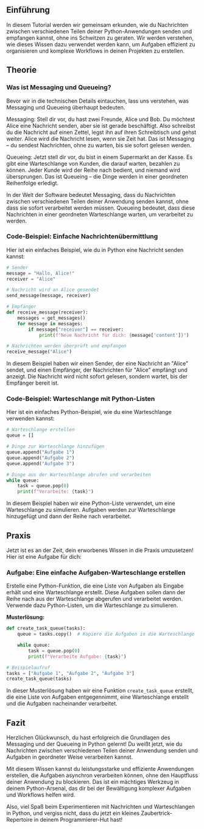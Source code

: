 
## Einführung

In diesem Tutorial werden wir gemeinsam erkunden, wie du Nachrichten zwischen verschiedenen Teilen deiner Python-Anwendungen senden und empfangen kannst, ohne ins Schwitzen zu geraten. Wir werden verstehen, wie dieses Wissen dazu verwendet werden kann, um Aufgaben effizient zu organisieren und komplexe Workflows in deinen Projekten zu erstellen.

## Theorie

### Was ist Messaging und Queueing?

Bevor wir in die technischen Details eintauchen, lass uns verstehen, was Messaging und Queueing überhaupt bedeuten.

Messaging: Stell dir vor, du hast zwei Freunde, Alice und Bob. Du möchtest Alice eine Nachricht senden, aber sie ist gerade beschäftigt. Also schreibst du die Nachricht auf einen Zettel, legst ihn auf ihren Schreibtisch und gehst weiter. Alice wird die Nachricht lesen, wenn sie Zeit hat. Das ist Messaging – du sendest Nachrichten, ohne zu warten, bis sie sofort gelesen werden.

Queueing: Jetzt stell dir vor, du bist in einem Supermarkt an der Kasse. Es gibt eine Warteschlange von Kunden, die darauf warten, bezahlen zu können. Jeder Kunde wird der Reihe nach bedient, und niemand wird übersprungen. Das ist Queueing – die Dinge werden in einer geordneten Reihenfolge erledigt.

In der Welt der Software bedeutet Messaging, dass du Nachrichten zwischen verschiedenen Teilen deiner Anwendung senden kannst, ohne dass sie sofort verarbeitet werden müssen. Queueing bedeutet, dass diese Nachrichten in einer geordneten Warteschlange warten, um verarbeitet zu werden.

### Code-Beispiel: Einfache Nachrichtenübermittlung

Hier ist ein einfaches Beispiel, wie du in Python eine Nachricht senden kannst:

```python
# Sender
message = "Hallo, Alice!"
receiver = "Alice"

# Nachricht wird an Alice gesendet
send_message(message, receiver)
```

```python
# Empfänger
def receive_message(receiver):
    messages = get_messages()
    for message in messages:
        if message["receiver"] == receiver:
            print(f"Neue Nachricht für dich: {message['content']}")

# Nachrichten werden überprüft und empfangen
receive_message("Alice")
```

In diesem Beispiel haben wir einen Sender, der eine Nachricht an "Alice" sendet, und einen Empfänger, der Nachrichten für "Alice" empfängt und anzeigt. Die Nachricht wird nicht sofort gelesen, sondern wartet, bis der Empfänger bereit ist.

### Code-Beispiel: Warteschlange mit Python-Listen

Hier ist ein einfaches Python-Beispiel, wie du eine Warteschlange verwenden kannst:

```python
# Warteschlange erstellen
queue = []

# Dinge zur Warteschlange hinzufügen
queue.append("Aufgabe 1")
queue.append("Aufgabe 2")
queue.append("Aufgabe 3")

# Dinge aus der Warteschlange abrufen und verarbeiten
while queue:
    task = queue.pop(0)
    print(f"Verarbeite: {task}")
```

In diesem Beispiel haben wir eine Python-Liste verwendet, um eine Warteschlange zu simulieren. Aufgaben werden zur Warteschlange hinzugefügt und dann der Reihe nach verarbeitet.

## Praxis

Jetzt ist es an der Zeit, dein erworbenes Wissen in die Praxis umzusetzen! Hier ist eine Aufgabe für dich:

### Aufgabe: Eine einfache Aufgaben-Warteschlange erstellen

Erstelle eine Python-Funktion, die eine Liste von Aufgaben als Eingabe erhält und eine Warteschlange erstellt. Diese Aufgaben sollen dann der Reihe nach aus der Warteschlange abgerufen und verarbeitet werden. Verwende dazu Python-Listen, um die Warteschlange zu simulieren.

**Musterlösung:**

```python
def create_task_queue(tasks):
    queue = tasks.copy()  # Kopiere die Aufgaben in die Warteschlange

    while queue:
        task = queue.pop(0)
        print(f"Verarbeite Aufgabe: {task}")

# Beispielaufruf
tasks = ["Aufgabe 1", "Aufgabe 2", "Aufgabe 3"]
create_task_queue(tasks)
```

In dieser Musterlösung haben wir eine Funktion `create_task_queue` erstellt, die eine Liste von Aufgaben entgegennimmt, eine Warteschlange erstellt und die Aufgaben nacheinander verarbeitet.

## Fazit

Herzlichen Glückwunsch, du hast erfolgreich die Grundlagen des Messaging und der Queueing in Python gelernt! Du weißt jetzt, wie du Nachrichten zwischen verschiedenen Teilen deiner Anwendung senden und Aufgaben in geordneter Weise verarbeiten kannst.

Mit diesem Wissen kannst du leistungsstarke und effiziente Anwendungen erstellen, die Aufgaben asynchron verarbeiten können, ohne den Hauptfluss deiner Anwendung zu blockieren. Das ist ein mächtiges Werkzeug in deinem Python-Arsenal, das dir bei der Bewältigung komplexer Aufgaben und Workflows helfen wird.

Also, viel Spaß beim Experimentieren mit Nachrichten und Warteschlangen in Python, und vergiss nicht, dass du jetzt ein kleines Zaubertrick-Repertoire in deinem Programmierer-Hut hast!
```